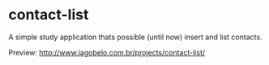 # contact-list

A simple study application thats possible (until now) insert and list contacts.

Preview: http://www.iagobelo.com.br/projects/contact-list/
